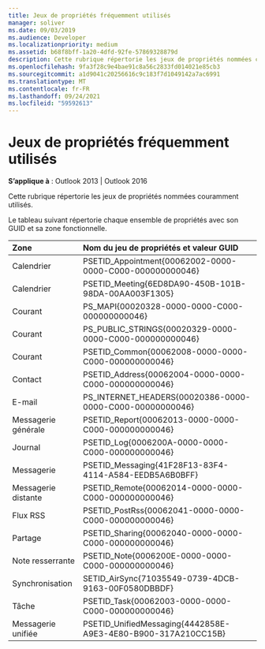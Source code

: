 ```yaml
---
title: Jeux de propriétés fréquemment utilisés
manager: soliver
ms.date: 09/03/2019
ms.audience: Developer
ms.localizationpriority: medium
ms.assetid: b68f8bff-1a20-4dfd-92fe-57869328879d
description: Cette rubrique répertorie les jeux de propriétés nommées couramment utilisés.
ms.openlocfilehash: 9fa3f28c9e4bae91c8a56c2833fd014021e85cb3
ms.sourcegitcommit: a1d9041c20256616c9c183f7d1049142a7ac6991
ms.translationtype: MT
ms.contentlocale: fr-FR
ms.lasthandoff: 09/24/2021
ms.locfileid: "59592613"
---
```

# <a name="commonly-used-property-sets"></a>Jeux de propriétés fréquemment utilisés

**S’applique à** : Outlook 2013 | Outlook 2016 
  
Cette rubrique répertorie les jeux de propriétés nommées couramment utilisés.
  
Le tableau suivant répertorie chaque ensemble de propriétés avec son GUID et sa zone fonctionnelle.
  
|Zone|Nom du jeu de propriétés et valeur GUID|
|:-----|:-----|
|Calendrier  <br/> |PSETID_Appointment{00062002-0000-0000-C000-000000000046}  <br/> |
|Calendrier  <br/> |PSETID_Meeting{6ED8DA90-450B-101B-98DA-00AA003F1305}  <br/> |
|Courant  <br/> |PS_MAPI{00020328-0000-0000-C000-000000000046}  <br/> |
|Courant  <br/> |PS_PUBLIC_STRINGS{00020329-0000-0000-C000-000000000046}  <br/> |
|Courant  <br/> |PSETID_Common{00062008-0000-0000-C000-000000000046}  <br/> |
|Contact  <br/> |PSETID_Address{00062004-0000-0000-C000-000000000046}  <br/> |
|E-mail  <br/> |PS_INTERNET_HEADERS{00020386-0000-0000-C000-00000000046}  <br/> |
|Messagerie générale  <br/> |PSETID_Report{00062013-0000-0000-C000-000000000046}  <br/> |
|Journal  <br/> |PSETID_Log{0006200A-0000-0000-C000-000000000046}  <br/> |
|Messagerie  <br/> |PSETID_Messaging{41F28F13-83F4-4114-A584-EEDB5A6B0BFF}  <br/> |
|Messagerie distante  <br/> |PSETID_Remote{00062014-0000-0000-C000-000000000046}  <br/> |
|Flux RSS  <br/> |PSETID_PostRss{00062041-0000-0000-C000-000000000046}  <br/> |
|Partage  <br/> |PSETID_Sharing{00062040-0000-0000-C000-000000000046}  <br/> |
|Note resserrante  <br/> |PSETID_Note{0006200E-0000-0000-C000-000000000046}  <br/> |
|Synchronisation  <br/> |SETID_AirSync{71035549-0739-4DCB-9163-00F0580DBBDF}  <br/> |
|Tâche  <br/> |PSETID_Task{00062003-0000-0000-C000-000000000046}  <br/> |
|Messagerie unifiée  <br/> |PSETID_UnifiedMessaging{4442858E-A9E3-4E80-B900-317A210CC15B}  <br/> |
   

